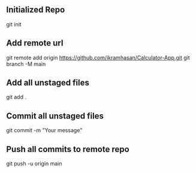 ## Initialized Repo
git init

## Add remote url
git remote add origin https://github.com/ikramhasan/Calculator-App.git
git branch -M main

## Add all unstaged files
git add .

## Commit all unstaged files
git commit -m "Your message"

## Push all commits to remote repo 
git push -u origin main